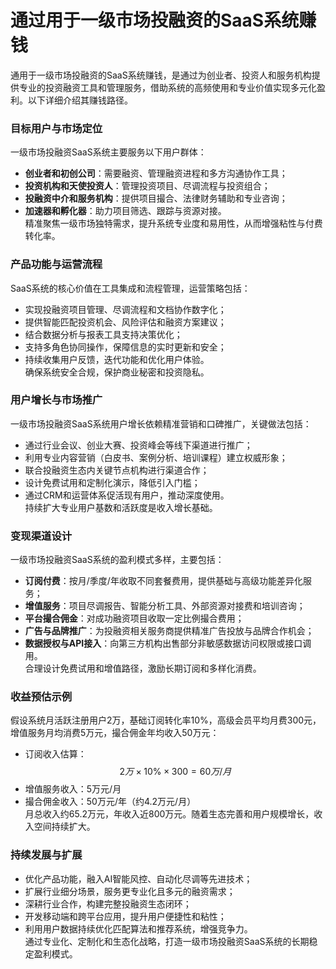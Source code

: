 # 通过用于一级市场投融资的SaaS系统赚钱
通用于一级市场投融资的SaaS系统赚钱，是通过为创业者、投资人和服务机构提供专业的投资融资工具和管理服务，借助系统的高频使用和专业价值实现多元化盈利。以下详细介绍其赚钱路径。

### 目标用户与市场定位  
一级市场投融资SaaS系统主要服务以下用户群体：  
* **创业者和初创公司**：需要融资、管理融资进程和多方沟通协作工具；  
* **投资机构和天使投资人**：管理投资项目、尽调流程与投资组合；  
* **投融资中介和服务机构**：提供项目撮合、法律财务辅助和专业咨询；  
* **加速器和孵化器**：助力项目筛选、跟踪与资源对接。  
精准聚焦一级市场独特需求，提升系统专业度和易用性，从而增强粘性与付费转化率。

### 产品功能与运营流程  
SaaS系统的核心价值在工具集成和流程管理，运营策略包括：  
* 实现投融资项目管理、尽调流程和文档协作数字化；  
* 提供智能匹配投资机会、风险评估和融资方案建议；  
* 结合数据分析与报表工具支持决策优化；  
* 支持多角色协同操作，保障信息的实时更新和安全；  
* 持续收集用户反馈，迭代功能和优化用户体验。  
确保系统安全合规，保护商业秘密和投资隐私。

### 用户增长与市场推广  
一级市场投融资SaaS系统用户增长依赖精准营销和口碑推广，关键做法包括：  
* 通过行业会议、创业大赛、投资峰会等线下渠道进行推广；  
* 利用专业内容营销（白皮书、案例分析、培训课程）建立权威形象；  
* 联合投融资生态内关键节点机构进行渠道合作；  
* 设计免费试用和定制化演示，降低引入门槛；  
* 通过CRM和运营体系促活现有用户，推动深度使用。  
持续扩大专业用户基数和活跃度是收入增长基础。

### 变现渠道设计  
一级市场投融资SaaS系统的盈利模式多样，主要包括：  
* **订阅付费**：按月/季度/年收取不同套餐费用，提供基础与高级功能差异化服务；  
* **增值服务**：项目尽调报告、智能分析工具、外部资源对接费和培训咨询；  
* **平台撮合佣金**：对成功融资项目收取一定比例撮合费用；  
* **广告与品牌推广**：为投融资相关服务商提供精准广告投放与品牌合作机会；  
* **数据授权与API接入**：向第三方机构出售部分非敏感数据访问权限或接口调用。  
合理设计免费试用和增值路径，激励长期订阅和多样化消费。

### 收益预估示例  
假设系统月活跃注册用户2万，基础订阅转化率10%，高级会员平均月费300元，增值服务月均消费5万元，撮合佣金年均收入50万元：  
* 订阅收入估算：$$ 2万 \times 10\% \times 300 = 60万/月 $$  
* 增值服务收入：5万元/月  
* 撮合佣金收入：50万元/年（约4.2万元/月）  
月总收入约65.2万元，年收入近800万元。随着生态完善和用户规模增长，收入空间持续扩大。

### 持续发展与扩展  
* 优化产品功能，融入AI智能风控、自动化尽调等先进技术；  
* 扩展行业细分场景，服务更专业化且多元的融资需求；  
* 深耕行业合作，构建完整投融资生态闭环；  
* 开发移动端和跨平台应用，提升用户便捷性和粘性；  
* 利用用户数据持续优化匹配算法和推荐系统，增强竞争力。  
通过专业化、定制化和生态化战略，打造一级市场投融资SaaS系统的长期稳定盈利模式。